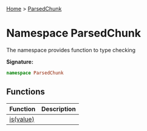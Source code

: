 [Home](../index.md) &gt; [ParsedChunk](./parsedchunk.md)

# Namespace ParsedChunk

The namespace provides function to type checking

<b>Signature:</b>

```typescript
namespace ParsedChunk 
```

## Functions

|  Function | Description |
|  --- | --- |
|  [is(value)](./parsedchunk/variables/is_1.md) |  |

